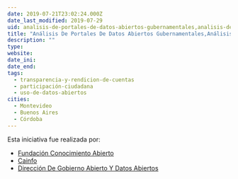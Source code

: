```yaml
---
date: 2019-07-21T23:02:24.000Z
date_last_modified: 2019-07-29
uid: analisis-de-portales-de-datos-abiertos-gubernamentales,analisis-de-portales-de-datos-abiertos-gubernamentales-segunda-carga-con-la-metodologia-en-la-anterior-aplicacion-no-la-llegamos-a-cargar
title: "Análisis De Portales De Datos Abiertos Gubernamentales,Análisis De Portales De Datos Abiertos Gubernamentales (Segunda Carga Con La Metodología. En La Anterior Aplicación No La Llegamos A Cargar)"
description: ""
type: 
website: 
date_ini: 
date_end: 
tags:
  - transparencia-y-rendicion-de-cuentas
  - participación-ciudadana
  - uso-de-datos-abiertos
cities: 
  - Montevideo
  - Buenos Aires
  - Córdoba
---
```


Esta iniciativa fue realizada por:

- [Fundación Conocimiento Abierto](/i/fundacion-conocimiento-abierto.html)
- [Cainfo](/i/cainfo.html)
- [Dirección De Gobierno Abierto Y Datos Abiertos](/i/direccion-de-gobierno-abierto-y-datos-abiertos.html)
